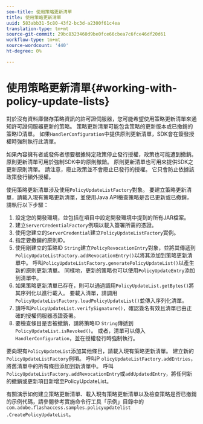 ```yaml
---
seo-title: 使用策略更新清單
title: 使用策略更新清單
uuid: 583abb31-5c80-43f2-bc3d-a2300f61c4ea
translation-type: tm+mt
source-git-commit: 29bc8323460d9be0fce66cbea7c6fce46df20d61
workflow-type: tm+mt
source-wordcount: '440'
ht-degree: 0%

---
```



# 使用策略更新清單{#working-with-policy-update-lists}

對於沒有資料庫儲存策略資訊的許可證伺服器，您可能希望使用策略更新清單來通知許可證伺服器更新的策略。 策略更新清單可能包含策略的更新版本或已撤銷的策略ID清單。 如果`HandlerConfiguration`中提供原則更新清單，SDK會在簽發授權時強制執行此清單。

如果內容擁有者或發佈者想要根據特定政策停止發行授權，政策也可能遭到撤銷。 原則更新清單可用於強制SDK中的原則撤銷。 原則更新清單也可用來提供SDK之更新原則清單。 請注意，廢止政策並不會廢止已發行的授權。 它只會防止依據該政策發行額外授權。

使用策略更新清單涉及使用`PolicyUpdateListFactory`對象。 要建立策略更新清單，請載入現有策略更新清單，並使用Java API檢查策略是否已更新或已撤銷，請執行以下步驟：

1. 設定您的開發環境，並包括在項目中設定開發環境中提到的所有JAR檔案。
1. 建立`ServerCredentialFactory`例項以載入簽署所需的憑證。
1. 使用您建立的`ServerCredential`建立`PolicyUpdateListFactory`實例。
1. 指定要撤銷的原則ID。
1. 使用剛建立的策略ID `String`建立`PolicyRevocationEntry`對象，並將其傳遞到`PolicyUpdateListFactory.addRevocationEntry()`以將其添加到策略更新清單中。 呼叫`PolicyUpdateListFactory.generatePolicyUpdateList()`以產生新的原則更新清單。 同樣地，更新的策略也可以使用`PolicyUpdateEntry`添加到清單中。
1. 如果策略更新清單已存在，則可以通過調用`PolicyUpdateList.getBytes()`將其序列化以進行載入。 要載入清單，請調用`PolicyUpdateListFactory.loadPolicyUpdateList()`並傳入序列化清單。
1. 請呼叫`PolicyUpdateList.verifySignature()`，確認簽名有效且清單已由正確的授權伺服器憑證簽署。
1. 要檢查條目是否被撤銷，請將策略ID `String`傳遞到`PolicyUpdateList.isRevoked()`。 或者，清單可以傳入`HandlerConfiguration`，並在授權發行時強制執行。

要向現有`PolicyUpdateList`添加其他條目，請載入現有策略更新清單。 建立新的`PolicyUpdateListFactory`例項。 呼叫P `olicyUpdateListFactory.addEntries`，將舊清單中的所有條目添加到新清單中。 呼叫`PolicyUpdateListFactory.addRevocationEntry`或`addUpdatedEntry`，將任何新的撤銷或更新項目新增至PolicyUpdateList。

有關演示如何建立策略更新清單、載入現有策略更新清單以及檢查策略是否已撤銷的示例代碼，請參閱參考實施命令行工具「示例」目錄中的`com.adobe.flashaccess.samples.policyupdatelist` `.CreatePolicyUpdateList`。
